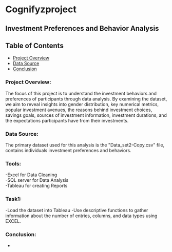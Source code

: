 # Cognifyzproject

## Investment Preferences and Behavior Analysis

## Table of Contents
- [Project Overview](#project-overview)
- [Data Source](#data-source)
- [Conclusion](#conclusion)


### Project Overview:

The focus of this project is to understand the investment behaviors and preferences of participants through data analysis. By examining the dataset, we aim to reveal insights into gender distribution, key numerical metrics, popular investment avenues, the reasons behind investment choices, savings goals, sources of investment information, investment durations, and the expectations participants have from their investments.

### Data Source:
The primary dataset used for this analysis is the "Data_set2-Copy.csv" file, contains individuals investment preferences and behaviors.

### Tools:
-Excel for Data Cleaning </br>
-SQL server for Data Analysis </br>
-Tableau for creating Reports </br>

### Task1:
-Load the dataset into Tableau
-Use descriptive functions to gather information about the number of entries, columns, and data types using EXCEL.

### Conclusion:





-





